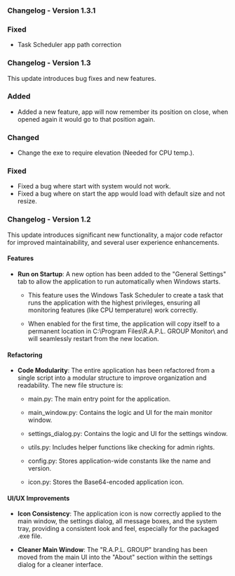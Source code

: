 ### Changelog - Version 1.3.1
### Fixed

- Task Scheduler app path correction

### Changelog - Version 1.3

This update introduces bug fixes and new features.


### Added

- Added a new feature, app will now remember its position on close, when opened again it would go to that position again.

### Changed

- Change the exe to require elevation (Needed for CPU temp.).
### Fixed
- Fixed a bug where start with system would not work.
- Fixed a bug where on start the app would load with default size and not resize.




### Changelog - Version 1.2

This update introduces significant new functionality, a major code refactor for improved maintainability, and several user experience enhancements.

#### Features

*   **Run on Startup**: A new option has been added to the "General Settings" tab to allow the application to run automatically when Windows starts.
    
    *   This feature uses the Windows Task Scheduler to create a task that runs the application with the highest privileges, ensuring all monitoring features (like CPU temperature) work correctly.
        
    *   When enabled for the first time, the application will copy itself to a permanent location in C:\\Program Files\\R.A.P.L. GROUP Monitor\\ and will seamlessly restart from the new location.
        

#### Refactoring

*   **Code Modularity**: The entire application has been refactored from a single script into a modular structure to improve organization and readability. The new file structure is:
    
    *   main.py: The main entry point for the application.
        
    *   main\_window.py: Contains the logic and UI for the main monitor window.
        
    *   settings\_dialog.py: Contains the logic and UI for the settings window.
        
    *   utils.py: Includes helper functions like checking for admin rights.
        
    *   config.py: Stores application-wide constants like the name and version.
        
    *   icon.py: Stores the Base64-encoded application icon.
        

#### UI/UX Improvements

*   **Icon Consistency**: The application icon is now correctly applied to the main window, the settings dialog, all message boxes, and the system tray, providing a consistent look and feel, especially for the packaged .exe file.
    
*   **Cleaner Main Window**: The "R.A.P.L. GROUP" branding has been moved from the main UI into the "About" section within the settings dialog for a cleaner interface.